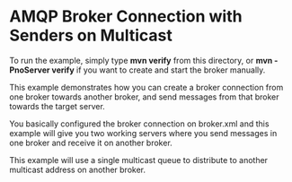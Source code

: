 # AMQP Broker Connection with Senders on Multicast

To run the example, simply type **mvn verify** from this directory, or **mvn -PnoServer verify** if you want to create and start the broker manually.

This example demonstrates how you can create a broker connection from one broker towards another broker, and send messages from that broker towards the target server.

You basically configured the broker connection on broker.xml and this example will give you two working servers where you send messages in one broker and receive it on another broker.

This example will use a single multicast queue to distribute to another multicast address on another broker.
